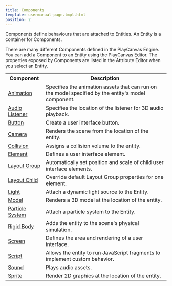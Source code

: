 ```yaml
---
title: Components
template: usermanual-page.tmpl.html
position: 2
---
```


Components define behaviours that are attached to Entities. An Entity is a container for Components.

There are many different Components defined in the PlayCanvas Engine. You can add a Component to an Entity using the PlayCanvas Editor. The properties exposed by Components are listed in the Attribute Editor when you select an Entity.

<table class="table table-striped">
    <tbody>
        <tr>
            <th>Component</th>
            <th>Description</th>
        </tr>
    <tr>
        <td><a href="/user-manual/packs/components/animation">Animation</a></td>
        <td>Specifies the animation assets that can run on the model specified by the entity's model component.</td>
    </tr>
    <tr>
        <td><a href="/user-manual/packs/components/audiolistener">Audio Listener</a></td>
        <td>Specifies the location of the listener for 3D audio playback.</td>
    </tr>
    <tr>
        <td><a href="/user-manual/packs/components/button">Button</a></td>
        <td>Create a user interface button.</td>
    </tr>
    <tr>
        <td><a href="/user-manual/packs/components/camera">Camera</a></td>
        <td>Renders the scene from the location of the entity.</td>
    </tr>
    <tr>
        <td><a href="/user-manual/packs/components/collision">Collision</a></td>
        <td>Assigns a collision volume to the entity.</td>
    </tr>
    <tr>
        <td><a href="/user-manual/packs/components/element">Element</a></td>
        <td>Defines a user interface element.</td>
    </tr>
    <tr>
        <td><a href="/user-manual/packs/components/layout-group">Layout Group</a></td>
        <td>Automatically set position and scale of child user interface elements.</td>
    </tr>
    <tr>
        <td><a href="/user-manual/packs/components/layout-child">Layout Child</a></td>
        <td>Override default Layout Group properties for one element.</td>
    </tr>
    <tr>
        <td><a href="/user-manual/packs/components/light">Light</a></td>
        <td>Attach a dynamic light source to the Entity.</td>
    </tr>
    <tr>
        <td><a href="/user-manual/packs/components/model">Model</a></td>
        <td>Renders a 3D model at the location of the entity.</td>
    </tr>
    <tr>
        <td><a href="/user-manual/packs/components/particlesystem">Particle System</a></td>
        <td>Attach a particle system to the Entity.</td>
    </tr>
    <tr>
        <td><a href="/user-manual/packs/components/rigidbody">Rigid Body</a></td>
        <td>Adds the entity to the scene's physical simulation.</td>
    </tr>
    <tr>
        <td><a href="/user-manual/packs/components/screen">Screen</a></td>
        <td>Defines the area and rendering of a user interface.</td>
    </tr>
    <tr>
        <td><a href="/user-manual/packs/components/script">Script</a></td>
        <td>Allows the entity to run JavaScript fragments to implement custom behavior.</td>
    </tr>
    <tr>
        <td><a href="/user-manual/packs/components/sound">Sound</a></td>
        <td>Plays audio assets.</td>
    </tr>
    <tr>
        <td><a href="/user-manual/packs/components/sprite">Sprite</a></td>
        <td>Render 2D graphics at the location of the entity.</td>
    </tr>
</tbody></table>